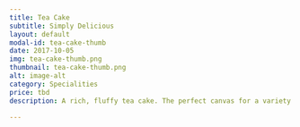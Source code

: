 ```yaml
---
title: Tea Cake
subtitle: Simply Delicious
layout: default
modal-id: tea-cake-thumb
date: 2017-10-05
img: tea-cake-thumb.png
thumbnail: tea-cake-thumb.png
alt: image-alt
category: Specialities
price: tbd
description: A rich, fluffy tea cake. The perfect canvas for a variety of creations.  Add dried fruits, chocolate chips or crushed biscuits, your imagination is the only limitation.

---
```

